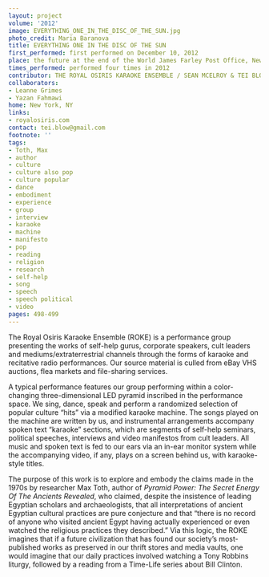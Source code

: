 ```yaml
---
layout: project
volume: '2012'
image: EVERYTHING_ONE_IN_THE_DISC_OF_THE_SUN.jpg
photo_credit: Maria Baranova
title: EVERYTHING ONE IN THE DISC OF THE SUN
first_performed: first performed on December 10, 2012
place: the future at the end of the World James Farley Post Office, New York, NY
times_performed: performed four times in 2012
contributor: THE ROYAL OSIRIS KARAOKE ENSEMBLE / SEAN MCELROY & TEI BLOW
collaborators:
- Leanne Grimes
- Yazan Fahmawi
home: New York, NY
links:
- royalosiris.com
contact: tei.blow@gmail.com
footnote: ''
tags:
- Toth, Max
- author
- culture
- culture also pop
- culture popular
- dance
- embodiment
- experience
- group
- interview
- karaoke
- machine
- manifesto
- pop
- reading
- religion
- research
- self-help
- song
- speech
- speech political
- video
pages: 498-499
---
```


The Royal Osiris Karaoke Ensemble (ROKE) is a performance group presenting the works of self-help gurus, corporate speakers, cult leaders and mediums/extraterrestrial channels through the forms of karaoke and recitative radio performances. Our source material is culled from eBay VHS auctions, flea markets and file-sharing services.

A typical performance features our group performing within a color-changing three-dimensional LED pyramid inscribed in the performance space. We sing, dance, speak and perform a randomized selection of popular culture “hits” via a modified karaoke machine. The songs played on the machine are written by us, and instrumental arrangements accompany spoken text “karaoke” sections, which are segments of self-help seminars, political speeches, interviews and video manifestos from cult leaders. All music and spoken text is fed to our ears via an in-ear monitor system while the accompanying video, if any, plays on a screen behind us, with karaoke-style titles.

The purpose of this work is to explore and embody the claims made in the 1970s by researcher Max Toth, author of _Pyramid Power: The Secret Energy Of The Ancients Revealed_, who claimed, despite the insistence of leading Egyptian scholars and archaeologists, that all interpretations of ancient Egyptian cultural practices are pure conjecture and that “there is no record of anyone who visited ancient Egypt having actually experienced or even watched the religious practices they described.” Via this logic, the ROKE imagines that if a future civilization that has found our society’s most-published works as preserved in our thrift stores and media vaults, one would imagine that our daily practices involved watching a Tony Robbins liturgy, followed by a reading from a Time-Life series about Bill Clinton.
